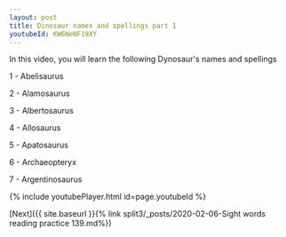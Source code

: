 ```yaml
---
layout: post
title: Dinosaur names and spellings part 1
youtubeId: KW6NeNF19XY
---
```

 
 
In this video, you will learn the following Dynosaur's names and spellings

1 - Abelisaurus

2 - Alamosaurus

3 - Albertosaurus

4 - Allosaurus

5 - Apatosaurus

6 - Archaeopteryx

7 - Argentinosaurus

 
{% include youtubePlayer.html id=page.youtubeId %}
 
 

[Next]({{ site.baseurl }}{% link  split3/_posts/2020-02-06-Sight words reading practice 139.md%})
 
